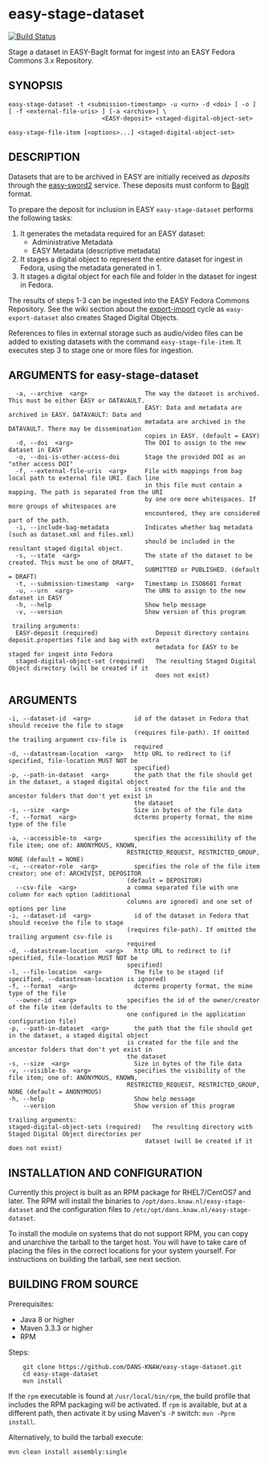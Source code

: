 easy-stage-dataset
==================
[![Build Status](https://travis-ci.org/DANS-KNAW/easy-stage-dataset.svg?branch=master)](https://travis-ci.org/DANS-KNAW/easy-stage-dataset)

Stage a dataset in EASY-BagIt format for ingest into an EASY Fedora Commons 3.x Repository.


SYNOPSIS
--------

    easy-stage-dataset -t <submission-timestamp> -u <urn> -d <doi> [ -o ] [ -f <external-file-uris> ] [-a <archive>] \
                              <EASY-deposit> <staged-digital-object-set>

    easy-stage-file-item [<options>...] <staged-digital-object-set>


DESCRIPTION
-----------

Datasets that are to be archived in EASY are initially received as *deposits* through the [easy-sword2] service. These
deposits must conform to [BagIt] format.

To prepare the deposit for inclusion in EASY `easy-stage-dataset` performs the following tasks:

 1. It generates the metadata required for an EASY dataset:
    * Administrative Metadata
    * EASY Metadata (descriptive metadata)
 2. It stages a digital object to represent the entire dataset for ingest in Fedora, using the metadata generated in 1.
 3. It stages a digital object for each file and folder in the dataset for ingest in Fedora.

The results of steps 1-3 can be ingested into the EASY Fedora Commons Repository. See the wiki section
about the [export-import] cycle as `easy-export-dataset` also creates Staged Digital Objects.

References to files in external storage such as audio/video files can be added to existing datasets with 
the command `easy-stage-file-item`. It executes step 3 to stage one or more files for ingestion.


ARGUMENTS for easy-stage-dataset
--------------------------------

      -a, --archive  <arg>                The way the dataset is archived. This must be either EASY or DATAVAULT.
                                          EASY: Data and metadata are archived in EASY. DATAVAULT: Data and
                                          metadata are archived in the DATAVAULT. There may be dissemination
                                          copies in EASY. (default = EASY)
      -d, --doi  <arg>                    The DOI to assign to the new dataset in EASY
      -o, --doi-is-other-access-doi       Stage the provided DOI as an "other access DOI"
      -f, --external-file-uris  <arg>     File with mappings from bag local path to external file URI. Each line
                                          in this file must contain a mapping. The path is separated from the URI
                                          by one ore more whitespaces. If more groups of whitespaces are
                                          encountered, they are considered part of the path.
      -i, --include-bag-metadata          Indicates whether bag metadata (such as dataset.xml and files.xml)
                                          should be included in the resultant staged digital object.
      -s, --state  <arg>                  The state of the dataset to be created. This must be one of DRAFT,
                                          SUBMITTED or PUBLISHED. (default = DRAFT)
      -t, --submission-timestamp  <arg>   Timestamp in ISO8601 format
      -u, --urn  <arg>                    The URN to assign to the new dataset in EASY
      -h, --help                          Show help message
      -v, --version                       Show version of this program

     trailing arguments:
      EASY-deposit (required)                Deposit directory contains deposit.properties file and bag with extra
                                             metadata for EASY to be staged for ingest into Fedora
      staged-digital-object-set (required)   The resulting Staged Digital Object directory (will be created if it
                                             does not exist)


ARGUMENTS
---------

    -i, --dataset-id  <arg>            id of the dataset in Fedora that should receive the file to stage
                                       (requires file-path). If omitted the trailing argument csv-file is
                                       required
    -d, --datastream-location  <arg>   http URL to redirect to (if specified, file-location MUST NOT be
                                       specified)
    -p, --path-in-dataset  <arg>       the path that the file should get in the dataset, a staged digital object
                                       is created for the file and the ancestor folders that don't yet exist in
                                       the dataset
    -s, --size  <arg>                  Size in bytes of the file data
    -f, --format  <arg>                dcterms property format, the mime type of the file
  
    -a, --accessible-to  <arg>         specifies the accessibility of the file item; one of: ANONYMOUS, KNOWN,
                                     RESTRICTED_REQUEST, RESTRICTED_GROUP, NONE (default = NONE)
    -c, --creator-role  <arg>          specifies the role of the file item creator; one of: ARCHIVIST, DEPOSITOR
                                     (default = DEPOSITOR)
      --csv-file  <arg>              a comma separated file with one column for each option (additional
                                     columns are ignored) and one set of options per line
    -i, --dataset-id  <arg>            id of the dataset in Fedora that should receive the file to stage
                                     (requires file-path). If omitted the trailing argument csv-file is
                                     required
    -d, --datastream-location  <arg>   http URL to redirect to (if specified, file-location MUST NOT be
                                     specified)
    -l, --file-location  <arg>         The file to be staged (if specified, --datastream-location is ignored)
    -f, --format  <arg>                dcterms property format, the mime type of the file
      --owner-id  <arg>              specifies the id of the owner/creator of the file item (defaults to the
                                     one configured in the application configuration file)
    -p, --path-in-dataset  <arg>       the path that the file should get in the dataset, a staged digital object
                                     is created for the file and the ancestor folders that don't yet exist in
                                     the dataset
    -s, --size  <arg>                  Size in bytes of the file data
    -v, --visible-to  <arg>            specifies the visibility of the file item; one of: ANONYMOUS, KNOWN,
                                     RESTRICTED_REQUEST, RESTRICTED_GROUP, NONE (default = ANONYMOUS)
    -h, --help                         Show help message
        --version                      Show version of this program
    
    trailing arguments:
    staged-digital-object-sets (required)   The resulting directory with Staged Digital Object directories per
                                          dataset (will be created if it does not exist)

INSTALLATION AND CONFIGURATION
------------------------------
Currently this project is built as an RPM package for RHEL7/CentOS7 and later. The RPM will install the binaries to
`/opt/dans.knaw.nl/easy-stage-dataset` and the configuration files to `/etc/opt/dans.knaw.nl/easy-stage-dataset`. 

To install the module on systems that do not support RPM, you can copy and unarchive the tarball to the target host.
You will have to take care of placing the files in the correct locations for your system yourself. For instructions
on building the tarball, see next section.


BUILDING FROM SOURCE
--------------------

Prerequisites:

* Java 8 or higher
* Maven 3.3.3 or higher
* RPM
 
Steps:

        git clone https://github.com/DANS-KNAW/easy-stage-dataset.git
        cd easy-stage-dataset
        mvn install

If the `rpm` executable is found at `/usr/local/bin/rpm`, the build profile that includes the RPM 
packaging will be activated. If `rpm` is available, but at a different path, then activate it by using
Maven's `-P` switch: `mvn -Pprm install`.

Alternatively, to build the tarball execute:

    mvn clean install assembly:single

[easy-sword2]: https://github.com/DANS-KNAW/easy-sword2#easy-sword2
[BagIt]: https://tools.ietf.org/html/draft-kunze-bagit-11
[export-import]: https://github.com/DANS-KNAW/easy-export-dataset/wiki#the-export-import-cycle
